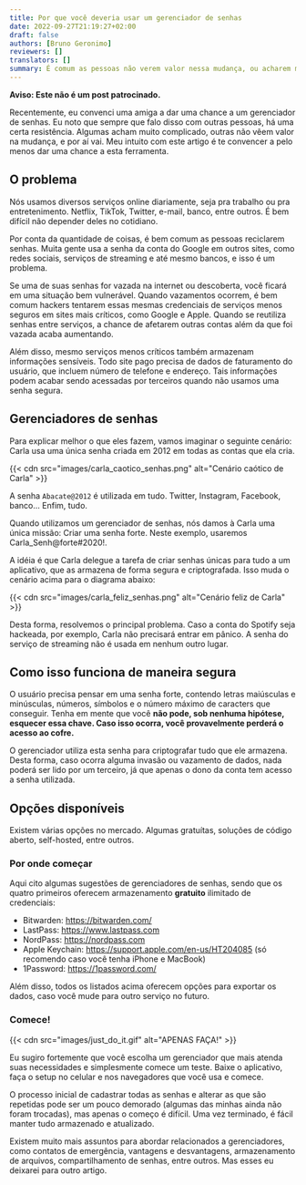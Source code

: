 ```yaml
---
title: Por que você deveria usar um gerenciador de senhas
date: 2022-09-27T21:19:27+02:00
draft: false
authors: [Bruno Geronimo]
reviewers: []
translators: []
summary: É comum as pessoas não verem valor nessa mudança, ou acharem muito confuso ou complicado. Vamos explorar um pouco o assunto!
---
```


__Aviso: Este não é um post patrocinado.__

Recentemente, eu convenci uma amiga a dar uma chance a um gerenciador de senhas. Eu noto que sempre que falo disso com outras pessoas, há uma certa resistência. Algumas acham muito complicado, outras não vêem valor na mudança, e por aí vai. Meu intuito com este artigo é te convencer a pelo menos dar uma chance a esta ferramenta.

## O problema

Nós usamos diversos serviços online diariamente, seja pra trabalho ou pra entretenimento. Netflix, TikTok, Twitter, e-mail, banco, entre outros. É bem difícil não depender deles no cotidiano.

Por conta da quantidade de coisas, é bem comum as pessoas reciclarem senhas. Muita gente usa a senha da conta do Google em outros sites, como redes sociais, serviços de streaming e até mesmo bancos, e isso é um problema.

Se uma de suas senhas for vazada na internet ou descoberta, você ficará em uma situação bem vulnerável. Quando vazamentos ocorrem, é bem comum hackers tentarem essas mesmas credenciais de serviços menos seguros em sites mais críticos, como Google e Apple. Quando se reutiliza senhas entre serviços, a chance de afetarem outras contas além da que foi vazada acaba aumentando.

Além disso, mesmo serviços menos críticos também armazenam informações sensíveis. Todo site pago precisa de dados de faturamento do usuário, que incluem número de telefone e endereço. Tais informações podem acabar sendo acessadas por terceiros quando não usamos uma senha segura.

## Gerenciadores de senhas

Para explicar melhor o que eles fazem, vamos imaginar o seguinte cenário: Carla usa uma única senha criada em 2012 em todas as contas que ela cria.

{{< cdn src="images/carla_caotico_senhas.png" alt="Cenário caótico de Carla" >}}

A senha `Abacate@2012` é utilizada em tudo. Twitter, Instagram, Facebook, banco... Enfim, tudo.

Quando utilizamos um gerenciador de senhas, nós damos à Carla uma única missão: Criar uma senha forte. Neste exemplo, usaremos Carla_Senh@forte#2020!.

A idéia é que Carla delegue a tarefa de criar senhas únicas para tudo a um aplicativo, que as armazena de forma segura e criptografada. Isso muda o cenário acima para o diagrama abaixo:

{{< cdn src="images/carla_feliz_senhas.png" alt="Cenário feliz de Carla" >}}

Desta forma, resolvemos o principal problema. Caso a conta do Spotify seja hackeada, por exemplo, Carla não precisará entrar em pânico. A senha do serviço de streaming não é usada em nenhum outro lugar.

## Como isso funciona de maneira segura

O usuário precisa pensar em uma senha forte, contendo letras maiúsculas e minúsculas, números, símbolos e o número máximo de caracters que conseguir. Tenha em mente que você **não pode, sob nenhuma hipótese, esquecer essa chave. Caso isso ocorra, você provavelmente perderá o acesso ao cofre.**

O gerenciador utiliza esta senha para criptografar tudo que ele armazena. Desta forma, caso ocorra alguma invasão ou vazamento de dados, nada poderá ser lido por um terceiro, já que apenas o dono da conta tem acesso a senha utilizada.

## Opções disponíveis

Existem várias opções no mercado. Algumas gratuítas, soluções de código aberto, self-hosted, entre outros.

### Por onde começar

Aqui cito algumas sugestões de gerenciadores de senhas, sendo que os quatro primeiros oferecem armazenamento **gratuito** ilimitado de credenciais:

* Bitwarden: https://bitwarden.com/
* LastPass: https://www.lastpass.com
* NordPass: https://nordpass.com
* Apple Keychain: https://support.apple.com/en-us/HT204085 (só recomendo caso você tenha iPhone e MacBook)
* 1Password: https://1password.com/

Além disso, todos os listados acima oferecem opções para exportar os dados, caso você mude para outro serviço no futuro.

### Comece!

{{< cdn src="images/just_do_it.gif" alt="APENAS FAÇA!" >}}

Eu sugiro fortemente que você escolha um gerenciador que mais atenda suas necessidades e simplesmente comece um teste. Baixe o aplicativo, faça o setup no celular e nos navegadores que você usa e comece.

O processo inicial de cadastrar todas as senhas e alterar as que são repetidas pode ser um pouco demorado (algumas das minhas ainda não foram trocadas), mas apenas o começo é difícil. Uma vez terminado, é fácil manter tudo armazenado e atualizado.

Existem muito mais assuntos para abordar relacionados a gerenciadores, como contatos de emergência, vantagens e desvantagens, armazenamento de arquivos, compartilhamento de senhas, entre outros. Mas esses eu deixarei para outro artigo.

